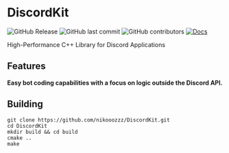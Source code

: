 # DiscordKit
![GitHub Release](https://img.shields.io/github/v/release/nikooozzz/DiscordKit?include_prereleases&display_name=release&style=for-the-badge&labelColor=%235d5644&color=%23867C62) ![GitHub last commit](https://img.shields.io/github/last-commit/nikooozzz/DiscordKit?style=for-the-badge&labelColor=%235d5644&color=%23867C62) ![GitHub contributors](https://img.shields.io/github/contributors/nikooozzz/DiscordKit?style=for-the-badge&labelColor=%235d5644&color=%23867C62) [![Docs](https://img.shields.io/badge/Docs-Deployed-brightgreen?logo=readthedocs)](https://nikooozzz.github.io/DiscordKit/)



High-Performance C++ Library for Discord Applications

## Features
**Easy bot coding capabilities with a focus on logic outside the Discord API.**


## Building

    git clone https://github.com/nikooozzz/DiscordKit.git
    cd DiscordKit
    mkdir build && cd build  
    cmake ..  
    make  
